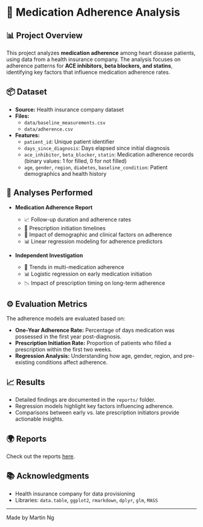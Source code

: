 # 💊 Medication Adherence Analysis

## 📊 Project Overview
This project analyzes **medication adherence** among heart disease patients, using data from a health insurance company. The analysis focuses on adherence patterns for **ACE inhibitors, beta blockers, and statins**, identifying key factors that influence medication adherence rates.

## 📦 Dataset
- **Source:** Health insurance company dataset
- **Files:**
  - `data/baseline_measurements.csv`
  - `data/adherence.csv`
- **Features:**
  - `patient_id`: Unique patient identifier
  - `days_since_diagnosis`: Days elapsed since initial diagnosis
  - `ace_inhibitor`, `beta_blocker`, `statin`: Medication adherence records (binary values: 1 for filled, 0 for not filled)
  - `age`, `gender`, `region`, `diabetes`, `baseline_condition`: Patient demographics and health history

## 🚀 Analyses Performed
- **Medication Adherence Report**
  - 📈 Follow-up duration and adherence rates
  - 💊 Prescription initiation timelines
  - 🔬 Impact of demographic and clinical factors on adherence
  - 📊 Linear regression modeling for adherence predictors
  
- **Independent Investigation**
  - 📌 Trends in multi-medication adherence
  - 📊 Logistic regression on early medication initiation
  - 📉 Impact of prescription timing on long-term adherence

## ⚙️ Evaluation Metrics
The adherence models are evaluated based on:
- **One-Year Adherence Rate:** Percentage of days medication was possessed in the first year post-diagnosis.
- **Prescription Initiation Rate:** Proportion of patients who filled a prescription within the first two weeks.
- **Regression Analysis:** Understanding how age, gender, region, and pre-existing conditions affect adherence.

## 📈 Results
- Detailed findings are documented in the `reports/` folder.
- Regression models highlight key factors influencing adherence.
- Comparisons between early vs. late prescription initiators provide actionable insights.

## 🌍 Reports
Check out the reports [here](https://martinngtp.github.io/Medical-Adherence-Analysis/).

## 📚 Acknowledgments
- Health insurance company for data provisioning
- Libraries: `data.table`, `ggplot2`, `rmarkdown`, `dplyr`, `glm`, `MASS`

---

Made by Martin Ng

